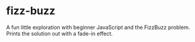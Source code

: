 # fizz-buzz
A fun little exploration with beginner JavaScript and the FizzBuzz problem.  
Prints the solution out with a fade-in effect.
